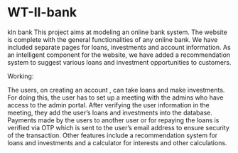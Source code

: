 # WT-II-bank
kln bank
This project aims at modeling an online bank system. 
The website is complete with the general functionalities of any online bank. We have included separate pages for loans, investments and account information.
As an intelligent component for the website, we have added a recommendation system to suggest various loans and investment opportunities to customers. 


Working: 

The users, on creating an account , can take loans and make investments. For doing this, the user has to set up a meeting with the admins who have access to the admin portal. After verifying the user information in the meeting, they add the user’s loans and investments into the database. 
Payments made by the users to another user or for repaying the loans is verified via OTP which is  sent to the user’s email address to ensure security of the transaction.
Other features include a recommendation system for loans and investments and a  calculator for interests and other calculations.
